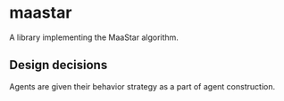 maastar
=======

A library implementing the MaaStar algorithm.

Design decisions
----------------

Agents are given their behavior strategy as a part of agent construction.
